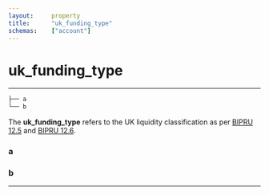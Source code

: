 ```yaml
---
layout:		property
title:		"uk_funding_type"
schemas:	["account"]
---
```


# uk_funding_type

---

```bash
├── a
└── b
```

The **uk_funding_type** refers to the UK liquidity classification as per [BIPRU 12.5][bipru-12-5] and [BIPRU 12.6][bipru-12-6].

### a

### b

---
[bipru-12-5]: https://www.handbook.fca.org.uk/handbook/BIPRU/12/5.html
[bipru-12-6]: https://www.handbook.fca.org.uk/handbook/BIPRU/12/6.html
